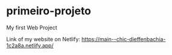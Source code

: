 # primeiro-projeto
 My first Web Project

Link of my website on Netlify: https://main--chic-dieffenbachia-1c2a8a.netlify.app/
